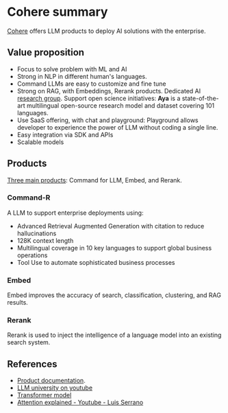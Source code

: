 # Cohere summary

[Cohere](https://cohere.com) offers LLM products to deploy AI solutions with the enterprise.

## Value proposition 

* Focus to solve problem with ML and AI
* Strong in NLP in different human's languages.
* Command LLMs are easy to customize and fine tune
* Strong on RAG, with Embeddings, Rerank products. Dedicated AI [research group](https://cohere.com/research). Support open science initiatives: **Aya** is a state-of-the-art multilingual open-source research model and dataset covering 101 languages.
* Use SaaS offering, with chat and playground: Playground allows developer to experience the power of LLM without coding a single line.
* Easy integration via SDK and APIs
* Scalable models

## Products

[Three main products](https://docs.cohere.com/docs/the-cohere-platform): Command for LLM, Embed, and Rerank.

### Command-R

A LLM to support enterprise deployments using: 

* Advanced Retrieval Augmented Generation with citation to reduce hallucinations
* 128K context length
* Multilingual coverage in 10 key languages to support global business operations
* Tool Use to automate sophisticated business processes

### Embed

Embed improves the accuracy of search, classification, clustering, and RAG results.

### Rerank

Rerank is used to inject the intelligence of a language model into an existing search system.

## References

* [Product documentation](https://docs.cohere.com/docs/the-cohere-platform).
* [LLM university on youtube](https://www.youtube.com/playlist?list=PLLalUvky4CLIpL4PkbTyf9DeXxJaZzEgU)
* [Transformer model](https://docs.cohere.com/docs/transformer-models)
* [Attention explained - Youtube - Luis Serrano](https://www.youtube.com/watch?v=j10yrR6PPfg&t=0s)